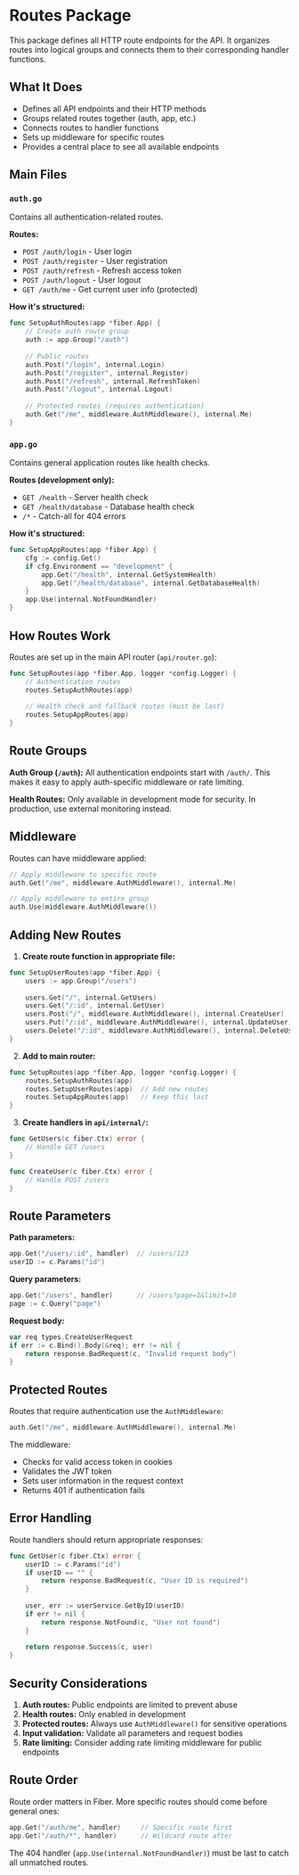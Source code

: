 # Routes Package

This package defines all HTTP route endpoints for the API. It organizes routes into logical groups and connects them to their corresponding handler functions.

## What It Does

- Defines all API endpoints and their HTTP methods
- Groups related routes together (auth, app, etc.)
- Connects routes to handler functions
- Sets up middleware for specific routes
- Provides a central place to see all available endpoints

## Main Files

### `auth.go`
Contains all authentication-related routes.

**Routes:**
- `POST /auth/login` - User login
- `POST /auth/register` - User registration  
- `POST /auth/refresh` - Refresh access token
- `POST /auth/logout` - User logout
- `GET /auth/me` - Get current user info (protected)

**How it's structured:**
```go
func SetupAuthRoutes(app *fiber.App) {
    // Create auth route group
    auth := app.Group("/auth")
    
    // Public routes
    auth.Post("/login", internal.Login)
    auth.Post("/register", internal.Register)
    auth.Post("/refresh", internal.RefreshToken)
    auth.Post("/logout", internal.Logout)
    
    // Protected routes (requires authentication)
    auth.Get("/me", middleware.AuthMiddleware(), internal.Me)
}
```

### `app.go`
Contains general application routes like health checks.

**Routes (development only):**
- `GET /health` - Server health check
- `GET /health/database` - Database health check
- `/*` - Catch-all for 404 errors

**How it's structured:**
```go
func SetupAppRoutes(app *fiber.App) {
    cfg := config.Get()
    if cfg.Environment == "development" {
        app.Get("/health", internal.GetSystemHealth)
        app.Get("/health/database", internal.GetDatabaseHealth)
    }
    app.Use(internal.NotFoundHandler)
}
```

## How Routes Work

Routes are set up in the main API router (`api/router.go`):

```go
func SetupRoutes(app *fiber.App, logger *config.Logger) {
    // Authentication routes
    routes.SetupAuthRoutes(app)
    
    // Health check and fallback routes (must be last)
    routes.SetupAppRoutes(app)
}
```

## Route Groups

**Auth Group (`/auth`):**
All authentication endpoints start with `/auth/`. This makes it easy to apply auth-specific middleware or rate limiting.

**Health Routes:**
Only available in development mode for security. In production, use external monitoring instead.

## Middleware

Routes can have middleware applied:

```go
// Apply middleware to specific route
auth.Get("/me", middleware.AuthMiddleware(), internal.Me)

// Apply middleware to entire group
auth.Use(middleware.AuthMiddleware())
```

## Adding New Routes

1. **Create route function in appropriate file:**
```go
func SetupUserRoutes(app *fiber.App) {
    users := app.Group("/users")
    
    users.Get("/", internal.GetUsers)
    users.Get("/:id", internal.GetUser)
    users.Post("/", middleware.AuthMiddleware(), internal.CreateUser)
    users.Put("/:id", middleware.AuthMiddleware(), internal.UpdateUser)
    users.Delete("/:id", middleware.AuthMiddleware(), internal.DeleteUser)
}
```

2. **Add to main router:**
```go
func SetupRoutes(app *fiber.App, logger *config.Logger) {
    routes.SetupAuthRoutes(app)
    routes.SetupUserRoutes(app)  // Add new routes
    routes.SetupAppRoutes(app)   // Keep this last
}
```

3. **Create handlers in `api/internal/`:**
```go
func GetUsers(c fiber.Ctx) error {
    // Handle GET /users
}

func CreateUser(c fiber.Ctx) error {
    // Handle POST /users
}
```

## Route Parameters

**Path parameters:**
```go
app.Get("/users/:id", handler)  // /users/123
userID := c.Params("id")
```

**Query parameters:**
```go
app.Get("/users", handler)      // /users?page=1&limit=10
page := c.Query("page")
```

**Request body:**
```go
var req types.CreateUserRequest
if err := c.Bind().Body(&req); err != nil {
    return response.BadRequest(c, "Invalid request body")
}
```

## Protected Routes

Routes that require authentication use the `AuthMiddleware`:

```go
auth.Get("/me", middleware.AuthMiddleware(), internal.Me)
```

The middleware:
- Checks for valid access token in cookies
- Validates the JWT token
- Sets user information in the request context
- Returns 401 if authentication fails

## Error Handling

Route handlers should return appropriate responses:

```go
func GetUser(c fiber.Ctx) error {
    userID := c.Params("id")
    if userID == "" {
        return response.BadRequest(c, "User ID is required")
    }
    
    user, err := userService.GetByID(userID)
    if err != nil {
        return response.NotFound(c, "User not found")
    }
    
    return response.Success(c, user)
}
```

## Security Considerations

1. **Auth routes:** Public endpoints are limited to prevent abuse
2. **Health routes:** Only enabled in development
3. **Protected routes:** Always use `AuthMiddleware()` for sensitive operations
4. **Input validation:** Validate all parameters and request bodies
5. **Rate limiting:** Consider adding rate limiting middleware for public endpoints

## Route Order

Route order matters in Fiber. More specific routes should come before general ones:

```go
app.Get("/auth/me", handler)     // Specific route first
app.Get("/auth/*", handler)      // Wildcard route after
```

The 404 handler (`app.Use(internal.NotFoundHandler)`) must be last to catch all unmatched routes.